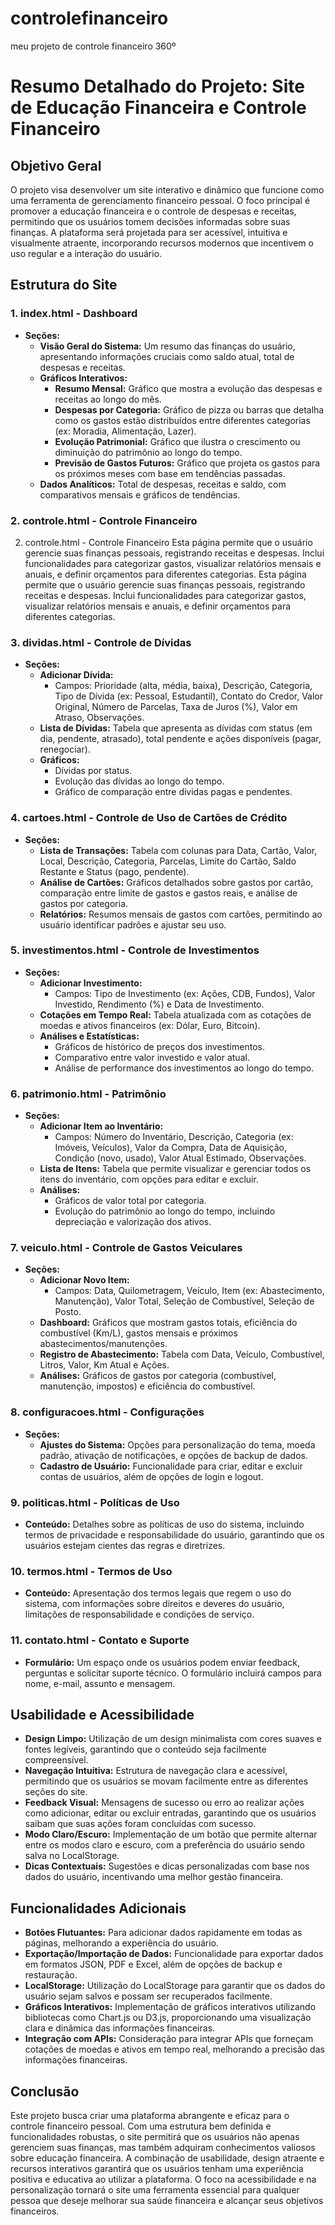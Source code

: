 # controlefinanceiro
meu projeto de controle financeiro 360º
# Resumo Detalhado do Projeto: Site de Educação Financeira e Controle Financeiro

## Objetivo Geral
O projeto visa desenvolver um site interativo e dinâmico que funcione como uma ferramenta de gerenciamento financeiro pessoal. O foco principal é promover a educação financeira e o controle de despesas e receitas, permitindo que os usuários tomem decisões informadas sobre suas finanças. A plataforma será projetada para ser acessível, intuitiva e visualmente atraente, incorporando recursos modernos que incentivem o uso regular e a interação do usuário.

## Estrutura do Site

### 1. **index.html - Dashboard**
- **Seções:**
  - **Visão Geral do Sistema:** Um resumo das finanças do usuário, apresentando informações cruciais como saldo atual, total de despesas e receitas.
  - **Gráficos Interativos:**
    - **Resumo Mensal:** Gráfico que mostra a evolução das despesas e receitas ao longo do mês.
    - **Despesas por Categoria:** Gráfico de pizza ou barras que detalha como os gastos estão distribuídos entre diferentes categorias (ex: Moradia, Alimentação, Lazer).
    - **Evolução Patrimonial:** Gráfico que ilustra o crescimento ou diminuição do patrimônio ao longo do tempo.
    - **Previsão de Gastos Futuros:** Gráfico que projeta os gastos para os próximos meses com base em tendências passadas.
  - **Dados Analíticos:** Total de despesas, receitas e saldo, com comparativos mensais e gráficos de tendências.

### 2. **controle.html - Controle Financeiro**
2. controle.html - Controle Financeiro
Esta página permite que o usuário gerencie suas finanças pessoais, registrando receitas e despesas. Inclui funcionalidades para categorizar gastos, visualizar relatórios mensais e anuais, e definir orçamentos para diferentes categorias.
Esta página permite que o usuário gerencie suas finanças pessoais, registrando receitas e despesas. Inclui funcionalidades para categorizar gastos, visualizar relatórios mensais e anuais, e definir orçamentos para diferentes categorias.
### 3. **dividas.html - Controle de Dívidas**
- **Seções:**
  - **Adicionar Dívida:**
    - Campos: Prioridade (alta, média, baixa), Descrição, Categoria, Tipo de Dívida (ex: Pessoal, Estudantil), Contato do Credor, Valor Original, Número de Parcelas, Taxa de Juros (%), Valor em Atraso, Observações.
  - **Lista de Dívidas:** Tabela que apresenta as dívidas com status (em dia, pendente, atrasado), total pendente e ações disponíveis (pagar, renegociar).
  - **Gráficos:**
    - Dívidas por status.
    - Evolução das dívidas ao longo do tempo.
    - Gráfico de comparação entre dívidas pagas e pendentes.

### 4. **cartoes.html - Controle de Uso de Cartões de Crédito**
- **Seções:**
  - **Lista de Transações:** Tabela com colunas para Data, Cartão, Valor, Local, Descrição, Categoria, Parcelas, Limite do Cartão, Saldo Restante e Status (pago, pendente).
  - **Análise de Cartões:** Gráficos detalhados sobre gastos por cartão, comparação entre limite de gastos e gastos reais, e análise de gastos por categoria.
  - **Relatórios:** Resumos mensais de gastos com cartões, permitindo ao usuário identificar padrões e ajustar seu uso.

### 5. **investimentos.html - Controle de Investimentos**
- **Seções:**
  - **Adicionar Investimento:**
    - Campos: Tipo de Investimento (ex: Ações, CDB, Fundos), Valor Investido, Rendimento (%) e Data de Investimento.
  - **Cotações em Tempo Real:** Tabela atualizada com as cotações de moedas e ativos financeiros (ex: Dólar, Euro, Bitcoin).
  - **Análises e Estatísticas:**
    - Gráficos de histórico de preços dos investimentos.
    - Comparativo entre valor investido e valor atual.
    - Análise de performance dos investimentos ao longo do tempo.

### 6. **patrimonio.html - Patrimônio**
- **Seções:**
  - **Adicionar Item ao Inventário:**
    - Campos: Número do Inventário, Descrição, Categoria (ex: Imóveis, Veículos), Valor da Compra, Data de Aquisição, Condição (novo, usado), Valor Atual Estimado, Observações.
  - **Lista de Itens:** Tabela que permite visualizar e gerenciar todos os itens do inventário, com opções para editar e excluir.
  - **Análises:**
    - Gráficos de valor total por categoria.
    - Evolução do patrimônio ao longo do tempo, incluindo depreciação e valorização dos ativos.

### 7. **veiculo.html - Controle de Gastos Veiculares**
- **Seções:**
  - **Adicionar Novo Item:**
    - Campos: Data, Quilometragem, Veículo, Item (ex: Abastecimento, Manutenção), Valor Total, Seleção de Combustível, Seleção de Posto.
  - **Dashboard:** Gráficos que mostram gastos totais, eficiência do combustível (Km/L), gastos mensais e próximos abastecimentos/manutenções.
  - **Registro de Abastecimento:** Tabela com Data, Veículo, Combustível, Litros, Valor, Km Atual e Ações.
  - **Análises:** Gráficos de gastos por categoria (combustível, manutenção, impostos) e eficiência do combustível.

### 8. **configuracoes.html - Configurações**
- **Seções:**
  - **Ajustes do Sistema:** Opções para personalização do tema, moeda padrão, ativação de notificações, e opções de backup de dados.
  - **Cadastro de Usuário:** Funcionalidade para criar, editar e excluir contas de usuários, além de opções de login e logout.

### 9. **politicas.html - Políticas de Uso**
- **Conteúdo:** Detalhes sobre as políticas de uso do sistema, incluindo termos de privacidade e responsabilidade do usuário, garantindo que os usuários estejam cientes das regras e diretrizes.

### 10. **termos.html - Termos de Uso**
- **Conteúdo:** Apresentação dos termos legais que regem o uso do sistema, com informações sobre direitos e deveres do usuário, limitações de responsabilidade e condições de serviço.

### 11. **contato.html - Contato e Suporte**
- **Formulário:** Um espaço onde os usuários podem enviar feedback, perguntas e solicitar suporte técnico. O formulário incluirá campos para nome, e-mail, assunto e mensagem.







## Usabilidade e Acessibilidade
- **Design Limpo:** Utilização de um design minimalista com cores suaves e fontes legíveis, garantindo que o conteúdo seja facilmente compreensível.
- **Navegação Intuitiva:** Estrutura de navegação clara e acessível, permitindo que os usuários se movam facilmente entre as diferentes seções do site.
- **Feedback Visual:** Mensagens de sucesso ou erro ao realizar ações como adicionar, editar ou excluir entradas, garantindo que os usuários saibam que suas ações foram concluídas com sucesso.
- **Modo Claro/Escuro:** Implementação de um botão que permite alternar entre os modos claro e escuro, com a preferência do usuário sendo salva no LocalStorage.
- **Dicas Contextuais:** Sugestões e dicas personalizadas com base nos dados do usuário, incentivando uma melhor gestão financeira.

## Funcionalidades Adicionais
- **Botões Flutuantes:** Para adicionar dados rapidamente em todas as páginas, melhorando a experiência do usuário.
- **Exportação/Importação de Dados:** Funcionalidade para exportar dados em formatos JSON, PDF e Excel, além de opções de backup e restauração.
- **LocalStorage:** Utilização do LocalStorage para garantir que os dados do usuário sejam salvos e possam ser recuperados facilmente.
- **Gráficos Interativos:** Implementação de gráficos interativos utilizando bibliotecas como Chart.js ou D3.js, proporcionando uma visualização clara e dinâmica das informações financeiras.
- **Integração com APIs:** Consideração para integrar APIs que forneçam cotações de moedas e ativos em tempo real, melhorando a precisão das informações financeiras.

## Conclusão
Este projeto busca criar uma plataforma abrangente e eficaz para o controle financeiro pessoal. Com uma estrutura bem definida e funcionalidades robustas, o site permitirá que os usuários não apenas gerenciem suas finanças, mas também adquiram conhecimentos valiosos sobre educação financeira. A combinação de usabilidade, design atraente e recursos interativos garantirá que os usuários tenham uma experiência positiva e educativa ao utilizar a plataforma. O foco na acessibilidade e na personalização tornará o site uma ferramenta essencial para qualquer pessoa que deseje melhorar sua saúde financeira e alcançar seus objetivos financeiros.
